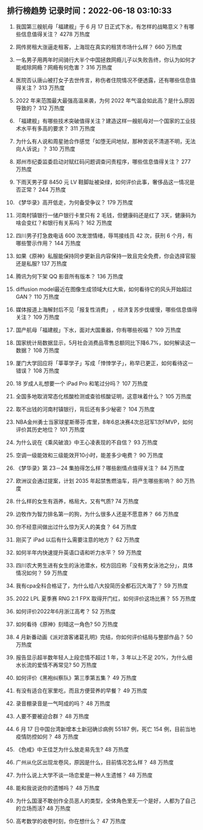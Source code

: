 
## 排行榜趋势 记录时间：2022-06-18 03:10:33
  
  1. 我国第三艘航母「福建舰」于 6 月 17 日正式下水，有怎样的战略意义？有哪些信息值得关注？ 4278 万热度
    
  2. 网传房租大涨逼走租客，上海现在真实的租赁市场什么样？ 660 万热度
    
  3. 一名男子用两年时间骑行大半个中国拯救网瘾儿子以失败告终，你认为如何才能戒除网瘾？网瘾有何危害？ 316 万热度
    
  4. 医院否认唐山被打女子去世传言，称伤者住院情况不便透露，还有哪些信息值得关注？ 313 万热度
    
  5. 2022 年来范围最大最强高温来袭，为何 2022 年气温会如此高？是什么原因导致的？ 312 万热度
    
  6. 「福建舰」有哪些技术突破值得关注？建造这样一艘航母对一个国家的工业技术水平有多高的要求？ 311 万热度
    
  7. 为什么有人说和周星驰合作感觉「如堕无间地狱，那种苦说不清道不明，无法向人诉说」？ 310 万热度
    
  8. 郑州市纪委监委启动对赋红码问题调查问责程序，哪些信息值得关注？ 277 万热度
    
  9. 下雨天男子穿 8450 元 LV 鞋脚趾被染绿，如何评价此事，奢侈品这一情况是否正常？ 244 万热度
    
  10. 《梦华录》高开低走，为何备受争议？ 179 万热度
    
  11. 河南村镇银行一储户银行卡里只有 2 毛钱，但健康码还是红了 3天，健康码为啥会变红？和银行有关系吗？ 162 万热度
    
  12. 四川男子打急救电话 600 次发泄情绪，辱骂接线员 42 次，获刑 6 个月，有哪些警示作用？ 144 万热度
    
  13. 如果《原神》私服能保持同步更新且内容保持一致且完全免费，你会选择官服还是私服? 137 万热度
    
  14. 腾讯为何下架 QQ 影音所有版本？ 136 万热度
    
  15. diffusion model最近在图像生成领域大红大紫，如何看待它的风头开始超过GAN？ 110 万热度
    
  16. 媒体报道上海解封后不见「报复性消费」 ，经济复苏步伐缓慢，哪些信息值得关注？ 109 万热度
    
  17. 国产航母「福建舰」下水，面对大国重器，你有哪些祝福？ 109 万热度
    
  18. 国家统计局数据显示，5月社会消费品零售总额同比下降6.7%，如何解读这一数据？ 108 万热度
    
  19. 厦门大学回应将「莘莘学子」写成「悻悻学子」，称早已更正，如何看待这一错误？ 108 万热度
    
  20. 18 岁成人礼想要一个 iPad Pro 和笔过分吗？ 107 万热度
    
  21. 全国多地取消常态化核酸检测或查验核酸证明，这意味着什么？ 105 万热度
    
  22. 取不出钱的河南村镇银行，背后还有多少秘密？ 104 万热度
    
  23. NBA金州勇士当家球星斯蒂芬·库里，8年6总决赛4次总冠军1次FMVP，如何评价其历史地位？ 101 万热度
    
  24. 为什么说在《乘风破浪》中王心凌表现的不自信？ 93 万热度
    
  25. 空调一级能效和三级能效开10小时，能差多少电费？ 90 万热度
    
  26. 《梦华录》第 23－24 集拍得怎么样？哪些剧情点值得关注？ 84 万热度
    
  27. 欧洲议会通过提案，计划 2035 年起禁售燃油车，将产生哪些影响？ 80 万热度
    
  28. 什么样的女生有涵养，格局大，又有气质? 74 万热度
    
  29. 边牧作为智力排名第一的狗，为什么很多人还是不愿意养？ 66 万热度
    
  30. 你不经意间做出过什么惊为天人的美食？ 64 万热度
    
  31. 刚买了 iPad 以后有什么需要注意的地方？ 62 万热度
    
  32. 如何半年内快速提升英语口语和听力水平？ 59 万热度
    
  33. 四川农大男生进有女生的泳池潜水，校方回应称「没有男女泳池之分」，具体情况如何？ 59 万热度
    
  34. 我有cpa全科合格证了，为什么给八大投简历全都石沉大海了？ 59 万热度
    
  35. 2022 LPL 夏季赛 RNG 2:1 FPX 取得开门红，如何评价这场比赛？ 55 万热度
    
  36. 如何评价2022年6月浙江高考？ 52 万热度
    
  37. 如何看待《原神》刻晴这一角色? 50 万热度
    
  38. 4 月新番动画《派对浪客诸葛孔明》完结，你如何评价结局与整部作品？ 50 万热度
    
  39. 报告显示超半数年轻人上段恋情不超过 1 年，3 年以上不足 20%，为什么细水长流的爱情不再常见? 50 万热度
    
  40. 如何评价《黑袍纠察队》第三季第五集？ 49 万热度
    
  41. 有没有适合在家里吃，而且方便营养的早餐？ 49 万热度
    
  42. 录音棚录音是一气呵成的吗？ 48 万热度
    
  43. 人要不要被迫合群？ 48 万热度
    
  44. 6 月 17 日中国台湾新增本土新冠确诊病例 55187 例，死亡 154 例，目前当地疫情防控如何？ 48 万热度
    
  45. 《色戒》中王佳芝为什么放走易先生? 48 万热度
    
  46. 广州从化区出现龙卷风，原因是什么，目前情况怎么样？ 48 万热度
    
  47. 为什么说上大学不谈一场恋爱是一种人生遗憾？ 48 万热度
    
  48. 能和我说说你的遗憾吗？ 48 万热度
    
  49. 为什么国漫不敢创作全员恶人的类型，全体角色里无一个是好，人都为了自己的立场而活? 48 万热度
    
  50. 高考数学的收卷时刻，你在想什么？ 47 万热度
    